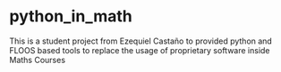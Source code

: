 # python_in_math
This is a student project from Ezequiel Castaño to provided python and FLOOS based tools to replace the usage of proprietary software inside Maths Courses
